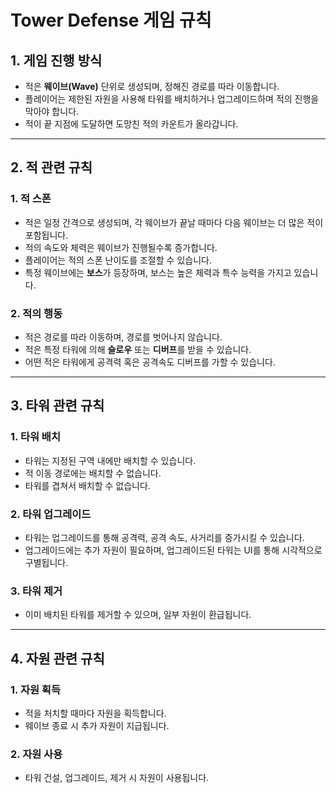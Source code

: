 # Tower Defense 게임 규칙

## 1. **게임 진행 방식**
- 적은 **웨이브(Wave)** 단위로 생성되며, 정해진 경로를 따라 이동합니다.
- 플레이어는 제한된 자원을 사용해 타워를 배치하거나 업그레이드하며 적의 진행을 막아야 합니다.
- 적이 끝 지점에 도달하면 도망친 적의 카운트가 올라갑니다.

---

## 2. **적 관련 규칙**

### 1. **적 스폰**
- 적은 일정 간격으로 생성되며, 각 웨이브가 끝날 때마다 다음 웨이브는 더 많은 적이 포함됩니다.
- 적의 속도와 체력은 웨이브가 진행될수록 증가합니다.
- 플레이어는 적의 스폰 난이도를 조절할 수 있습니다.
- 특정 웨이브에는 **보스**가 등장하며, 보스는 높은 체력과 특수 능력을 가지고 있습니다.

### 2. **적의 행동**
- 적은 경로를 따라 이동하며, 경로를 벗어나지 않습니다.
- 적은 특정 타워에 의해 **슬로우** 또는 **디버프**를 받을 수 있습니다.
- 어떤 적은 타워에게 공격력 혹은 공격속도 디버프를 가할 수 있습니다.

---

## 3. **타워 관련 규칙**

### 1. **타워 배치**
- 타워는 지정된 구역 내에만 배치할 수 있습니다.
- 적 이동 경로에는 배치할 수 없습니다.
- 타워를 겹쳐서 배치할 수 없습니다.

### 2. **타워 업그레이드**
- 타워는 업그레이드를 통해 공격력, 공격 속도, 사거리를 증가시킬 수 있습니다.
- 업그레이드에는 추가 자원이 필요하며, 업그레이드된 타워는 UI를 통해 시각적으로 구별됩니다.

### 3. **타워 제거**
- 이미 배치된 타워를 제거할 수 있으며, 일부 자원이 환급됩니다.

---

## 4. **자원 관련 규칙**

### 1. **자원 획득**
- 적을 처치할 때마다 자원을 획득합니다.
- 웨이브 종료 시 추가 자원이 지급됩니다.

### 2. **자원 사용**
- 타워 건설, 업그레이드, 제거 시 자원이 사용됩니다.
